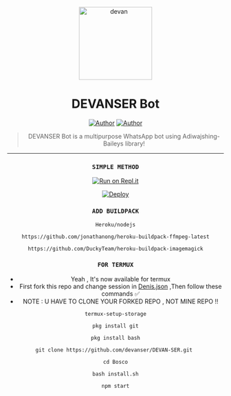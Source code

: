 
<div align="center">
</p>


<div align="center">
<img src="mhttps://i.imgur.com/sSKNe5K.jpeg" alt="devan" width="170" />

# DEVANSER Bot
<p align="center">
 <a href="https://github.com/devanser"><img title="Author" src="https://img.shields.io/badge/OWNER-h?color=black&style=for-the-badge&logo=github"></a>  <a href="https://Wa.me/+918547411641?text=Hello%20𝚍ꫀꪜꪖꪀ%20𝘴ꫀ𝘳🌝...ᠻꪖꪀ%20boi%20aan😌💝"><img title="Author" src="https://img.shields.io/badge/Author P3P3 Sir-h?color=black&style=for-the-badge&logo=whatsapp"></a>



> DEVANSER Bot is a multipurpose WhatsApp bot using Adiwajshing-Baileys library!
>
>




---

### `SIMPLE METHOD`
[![Run on Repl.it](https://repl.it/badge/github/quiec/whatsAlfa)](https://replit.com/@pepesir/PEPE-SIR-Qr-code?v=1) 


[![Deploy](https://www.herokucdn.com/deploy/button.svg)](https://heroku.com/deploy?template=https://github.com/devanser/DEVAN-SER/)

### `ADD BUILDPACK`

```
Heroku/nodejs
```
```
https://github.com/jonathanong/heroku-buildpack-ffmpeg-latest
```
```
https://github.com/DuckyTeam/heroku-buildpack-imagemagick
```

### `FOR TERMUX`

* Yeah , It's now available for termux
* First fork this repo and change session in <a href="https://github.com/pepesir/Bosco/blob/master/Denis.json">Denis.json</a> ,Then follow these commands ✅
* NOTE : U HAVE TO CLONE YOUR FORKED REPO , NOT MINE REPO !!



```
termux-setup-storage
```
```
pkg install git
```
```
pkg install bash
```
```
git clone https://github.com/devanser/DEVAN-SER.git 
```
```
cd Bosco
```
```
bash install.sh
```
```
npm start
```

